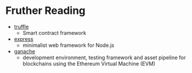 # Fruther Reading
* [truffle](https://truffleframework.com/)
    * Smart contract framework
* [express](https://expressjs.com/)
    * minimalist web framework for Node.js
* [ganache](https://truffleframework.com/docs/ganache/quickstart)
    * development environment, testing framework and asset pipeline for blockchains using the Ethereum Virtual Machine (EVM)